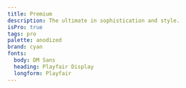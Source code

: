 ```yaml
---
title: Premium
description: The ultimate in sophistication and style.
isPro: true
tags: pro
palette: anodized
brand: cyan
fonts:
  body: DM Sans
  heading: Playfair Display
  longform: Playfair
---
```

